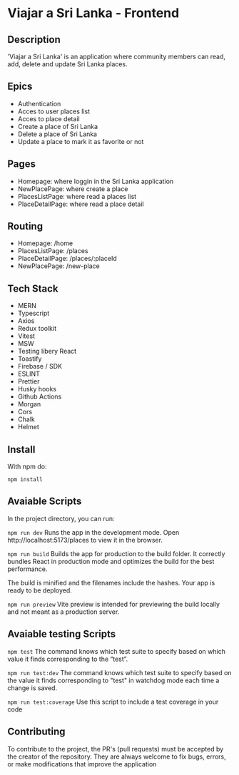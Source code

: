# Viajar a Sri Lanka - Frontend

## Description

'Viajar a Sri Lanka' is an application where community members can read, add, delete and update Sri Lanka places.

## Epics

- Authentication
- Acces to user places list
- Acces to place detail
- Create a place of Sri Lanka
- Delete a place of Sri Lanka
- Update a place to mark it as favorite or not

## Pages

- Homepage: where loggin in the Sri Lanka application
- NewPlacePage: where create a place
- PlacesListPage: where read a places list
- PlaceDetailPage: where read a place detail

## Routing

- Homepage: /home
- PlacesListPage: /places
- PlaceDetailPage: /places/:placeId
- NewPlacePage: /new-place

## Tech Stack

- MERN
- Typescript
- Axios
- Redux toolkit
- Vitest
- MSW
- Testing libery React
- Toastify
- Firebase / SDK
- ESLINT
- Prettier
- Husky hooks
- Github Actions
- Morgan
- Cors
- Chalk
- Helmet

## Install

With npm do:

`npm install`

## Avaiable Scripts

In the project directory, you can run:

`npm run dev`
Runs the app in the development mode.
Open http://localhost:5173/places to view it in the browser.

`npm run build`
Builds the app for production to the build folder.
It correctly bundles React in production mode and optimizes the build for the best performance.

The build is minified and the filenames include the hashes.
Your app is ready to be deployed.

`npm run preview`
Vite preview is intended for previewing the build locally and not meant as a production server.

## Avaiable testing Scripts

`npm test`
The command knows which test suite to specify based on which value it finds corresponding to the “test”.

`npm run test:dev`
The command knows which test suite to specify based on the value it finds corresponding to "test" in watchdog mode each time a change is saved.

`npm run test:coverage`
Use this script to include a test coverage in your code

## Contributing

To contribute to the project, the PR's (pull requests) must be accepted by the creator of the repository.
They are always welcome to fix bugs, errors, or make modifications that improve the application
